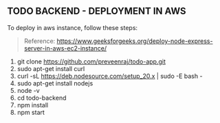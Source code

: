 ## TODO BACKEND - DEPLOYMENT IN AWS

To deploy in aws instance, follow these steps:

> Reference: https://www.geeksforgeeks.org/deploy-node-express-server-in-aws-ec2-instance/

1. git clone https://github.com/preveenraj/todo-app.git
2. sudo apt-get install curl
3. curl -sL https://deb.nodesource.com/setup_20.x | sudo -E bash -
4. sudo apt-get install nodejs
5. node -v
6. cd todo-backend
7. npm install
8. npm start

